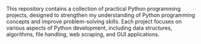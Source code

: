 This repository contains a collection of practical Python programming projects, designed to strengthen my understanding of Python programming concepts and improve problem-solving skills. Each project focuses on various aspects of Python development, including data structures, algorithms, file handling, web scraping, and GUI applications.
